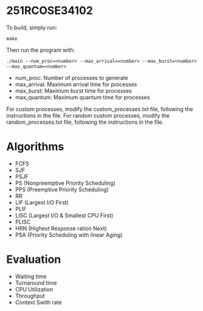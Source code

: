 # 251RCOSE34102

To build, simply run:
```
make
```

Then run the program with:
```
./main --num_proc=<number> --max_arrival=<number> --max_burst=<number> --max_quantum=<number>
```

- num_proc: Number of processes to generate
- max_arrival: Maximum arrival time for processes
- max_burst: Maximum burst time for processes
- max_quantum: Maximum quantum time for processes

For custom processes, modify the custom_processes.txt file, following the instructions in the file.
For random custom processes, modify the random_processes.txt file, following the instructions in the file.

# Algorithms
- FCFS
- SJF
- PSJF
- PS (Nonpreemptive Priority Scheduling)
- PPS (Preemptive Priority Scheduling)
- RR
- LIF (Largest I/O First)
- PLIF
- LISC (Largest I/O & Smallest CPU First)
- PLISC
- HRN (Highest Response ration Next)
- PSA (Priority Scheduling with linear Aging)

# Evaluation
- Waiting time
- Turnaround time
- CPU Utilization
- Throughput
- Context Swith rate
